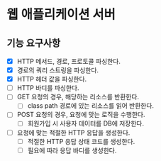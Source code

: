 # 웹 애플리케이션 서버

## 기능 요구사항
- [x] HTTP 메서드, 경로, 프로토콜 파싱한다.
- [x] 경로의 쿼리 스트링을 파싱한다.
- [x] HTTP 헤더 값을 파싱한다.
- [ ] HTTP 바디를 파싱한다.
- [ ] GET 요청의 경우, 해당하는 리소스를 반환한다.
  - [ ] class path 경로에 있는 리소스를 읽어 반환한다.
- [ ] POST 요청의 경우, 요청에 맞는 로직을 수행한다.
  - [ ] 회원가입 시 사용자 데이터를 DB에 저장한다.
- [ ] 요청에 맞는 적절한 HTTP 응답을 생성한다.
  - [ ] 적절한 HTTP 응답 상태 코드를 생성한다.
  - [ ] 필요에 따라 응답 바디를 생성한다.

